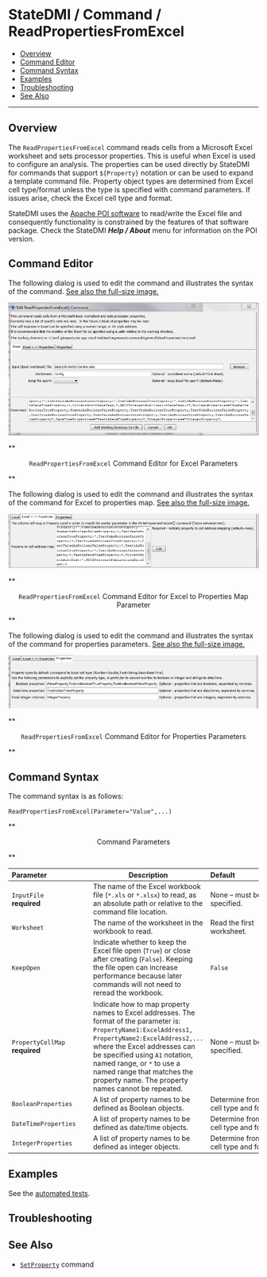 # StateDMI / Command / ReadPropertiesFromExcel #

* [Overview](#overview)
* [Command Editor](#command-editor)
* [Command Syntax](#command-syntax)
* [Examples](#examples)
* [Troubleshooting](#troubleshooting)
* [See Also](#see-also)

-------------------------

## Overview ##

The `ReadPropertiesFromExcel` command reads cells from a Microsoft Excel
worksheet and sets processor properties.
This is useful when Excel is used to configure an analysis.
The properties can be used directly by StateDMI for commands that
support `${Property}` notation or can be used to expand a template command file.
Property object types are determined from Excel cell type/format unless the type
is specified with command parameters.
If issues arise, check the Excel cell type and format.

StateDMI uses the [Apache POI software](http://poi.apache.org) to read/write the Excel file
and consequently functionality is constrained by the features of that software package.
Check the StateDMI ***Help / About*** menu for information on the POI version.

## Command Editor ##

The following dialog is used to edit the command and illustrates the syntax of the command.
<a href="../ReadPropertiesFromExcel.png">See also the full-size image.</a>

![ReadPropertiesFromExcel](ReadPropertiesFromExcel.png)

**<p style="text-align: center;">
`ReadPropertiesFromExcel` Command Editor for Excel Parameters
</p>**

The following dialog is used to edit the command and illustrates the syntax of the command for Excel to properties map.
<a href="../ReadPropertiesFromExcel_Map.png">See also the full-size image.</a>

![ReadPropertiesFromExcel Map](ReadPropertiesFromExcel_Map.png)

**<p style="text-align: center;">
`ReadPropertiesFromExcel` Command Editor for Excel to Properties Map Parameter
</p>**

The following dialog is used to edit the command and illustrates the syntax of the command for properties parameters.
<a href="../ReadPropertiesFromExcel_Properties.png">See also the full-size image.</a>

![ReadPropertiesFromExcel Properties](ReadPropertiesFromExcel_Properties.png)

**<p style="text-align: center;">
`ReadPropertiesFromExcel` Command Editor for Properties Parameters
</p>**

## Command Syntax ##

The command syntax is as follows:

```text
ReadPropertiesFromExcel(Parameter="Value",...)
```
**<p style="text-align: center;">
Command Parameters
</p>**

|**Parameter**&nbsp;&nbsp;&nbsp;&nbsp;&nbsp;&nbsp;&nbsp;&nbsp;&nbsp;&nbsp;&nbsp;&nbsp;&nbsp;&nbsp;&nbsp;&nbsp;&nbsp;&nbsp;&nbsp;&nbsp;&nbsp;|**Description**|**Default**&nbsp;&nbsp;&nbsp;&nbsp;&nbsp;&nbsp;&nbsp;&nbsp;&nbsp;&nbsp;&nbsp;&nbsp;&nbsp;&nbsp;&nbsp;&nbsp;&nbsp;&nbsp;&nbsp;&nbsp;&nbsp;&nbsp;&nbsp;&nbsp;&nbsp;&nbsp;&nbsp;|
|--------------|-----------------|-----------------|
|`InputFile`<br>**required**|The name of the Excel workbook file (`*.xls` or `*.xlsx`) to read, as an absolute path or relative to the command file location.|None – must be specified.|
|`Worksheet`|The name of the worksheet in the workbook to read.|Read the first worksheet.|
|`KeepOpen`|Indicate whether to keep the Excel file open (`True`) or close after creating (`False`).  Keeping the file open can increase performance because later commands will not need to reread the workbook.|`False`|
|`PropertyCellMap`<br>**required**|Indicate how to map property names to Excel addresses.  The format of the parameter is:<br>`PropertyName1:ExcelAddress1,`<br>`PropertyName2:ExcelAddress2,...`<br>where the Excel addresses can be specified using `A1` notation, named range, or `*` to use a named range that matches the property name.  The property names cannot be repeated.|None – must be specified.|
|`BooleanProperties`|A list of property names to be defined as Boolean objects.|Determine from Excel cell type and format.|
|`DateTimeProperties`|A list of property names to be defined as date/time objects.|Determine from Excel cell type and format.|
|`IntegerProperties`|A list of property names to be defined as integer objects.|Determine from Excel cell type and format.|

## Examples ##

See the [automated tests](https://github.com/OpenWaterFoundation/cdss-app-statedmi-main/tree/master/test/regression/commands/ReadPropertiesFromExcel).

## Troubleshooting ##

## See Also ##

* [`SetProperty`](../SetProperty/SetProperty) command
